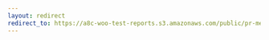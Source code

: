 ```yaml
---
layout: redirect
redirect_to: https://a8c-woo-test-reports.s3.amazonaws.com/public/pr-merge/44229/e2e/index.html
---
```

